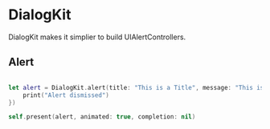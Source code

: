 # DialogKit

DialogKit makes it simplier to build UIAlertControllers.

## Alert
```swift

let alert = DialogKit.alert(title: "This is a Title", message: "This is a message", completionHandler: { _ in
    print("Alert dismissed")
})

self.present(alert, animated: true, completion: nil)
```
